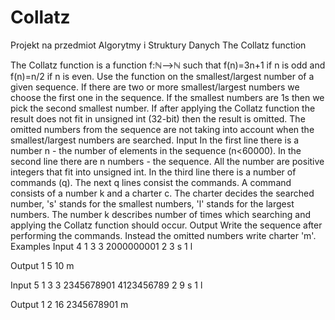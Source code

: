 # Collatz
Projekt na przedmiot Algorytmy i Struktury Danych
The Collatz function

The Collatz function is a function f:ℕ⟶ℕ such that f(n)=3n+1 if n is odd and f(n)=n/2 if n is even. Use the function on the smallest/largest number of a given sequence.
If there are two or more smallest/largest numbers we choose the first one in the sequence.
If the smallest numbers are 1s then we pick the second smallest number.
If after applying the Collatz function the result does not fit in unsigned int (32-bit) then the result is omitted. The omitted numbers from the sequence are not taking into account when the smallest/largest numbers are searched.
Input
In the first line there is a number n - the number of elements in the sequence (n<60000).
In the second line there are n numbers - the sequence. All the number are positive integers that fit into unsigned int.
In the third line there is a number of commands (q).
The next q lines consist the commands.
A command consists of a number k and a charter c. The charter decides the searched number, 's' stands for the smallest numbers, 'l' stands for the largest numbers. The number k describes number of times which searching and applying the Collatz function should occur.
Output
Write the sequence after performing the commands. Instead the omitted numbers write charter 'm'.
Examples
Input
4
1 3 3 2000000001
2
3 s
1 l

Output
1 5 10 m


Input
5
1 3 3 2345678901 4123456789
2
9 s
1 l

Output
1 2 16 2345678901 m

